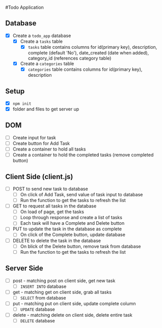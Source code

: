 #Todo Application

## Database
- [x] Create a `todo_app` database
    - [x] Create a `tasks` table
        - [x] `tasks` table contains columns for id(primary key), description, complete (default 'No'), date\_created (date when added), category\_id (references category table)
    - [x] Create a `categories` table
        - [x] `categories` table contains columns for id(primary key), description

## Setup
- [x] `npm init`
- [x] folder and files to get server up

## DOM
- [ ] Create input for task 
- [ ] Create button for Add Task
- [ ] Create a container to hold all tasks
- [ ] Create a container to hold the completed tasks (remove completed button)

## Client Side (client.js)
- [ ] POST to send new task to database
    - [ ] On click of Add Task, send value of task input to database
    - [ ] Run the function to get the tasks to refresh the list
- [ ] GET to request all tasks in the database
    - [ ] On load of page, get the tasks
    - [ ] Loop through response and create a list of tasks 
    - [ ] Each task will have a Complete and Delete button
- [ ] PUT to update the task in the database as complete
    - [ ] On click of the Complete button, update database
- [ ] DELETE to delete the task in the database 
    - [ ] On blick of the Delete button, remove task from database
    - [ ] Run the function to get the tasks to refresh the list

## Server Side
- [ ] post - matching post on client side, get new task
    - [ ] `INSERT INTO` database
- [ ] get - matching get on client side, grab all tasks
    - [ ] `SELECT` from database
- [ ] put - matching put on client side, update complete column
    - [ ] `UPDATE` database
- [ ] delete - matching delete on client side, delete entire task
    - [ ] `DELETE` database
